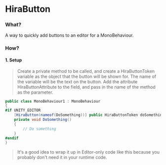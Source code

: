 ﻿# HiraButton

### What?

A way to quickly add buttons to an editor for a MonoBehaviour.

### How?

#### 1. Setup

> Create a private method to be called, and create a HiraButtonToken variable as the object that the button will be shown for.
> The name of the variable will be the text on the button.
> Add the attribute HiraButtonAttribute to the field, and pass in the name of the method as the parameter.

```c#
public class MonoBehaviour1 : MonoBehaviour
{
#if UNITY_EDITOR
    [HiraButton(nameof(DoSomething))] public HiraButtonToken doSomething = default;
    private void DoSomething()
    {
        // Do something
    }
#endif
}
```

> It's a good idea to wrap it up in Editor-only code like this because you probably don't need it in your runtime code.